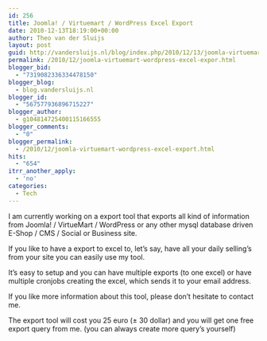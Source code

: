 ```yaml
---
id: 256
title: Joomla! / Virtuemart / WordPress Excel Export
date: 2010-12-13T18:19:00+00:00
author: Theo van der Sluijs
layout: post
guid: http://vandersluijs.nl/blog/index.php/2010/12/13/joomla-virtuemart-wordpress-excel-expor/
permalink: /2010/12/joomla-virtuemart-wordpress-excel-expor.html
blogger_bid:
  - "7319082336334478150"
blogger_blog:
  - blog.vandersluijs.nl
blogger_id:
  - "567577936896715227"
blogger_author:
  - g104814725400115166555
blogger_comments:
  - "0"
blogger_permalink:
  - /2010/12/joomla-virtuemart-wordpress-excel-export.html
hits:
  - "654"
itrr_another_apply:
  - 'no'
categories:
  - Tech
---
```

I am currently working on a export tool that exports all kind of information from Joomla! / VirtueMart / WordPress or any other mysql database driven E-Shop / CMS / Social or Business site.

If you like to have a export to excel to, let’s say, have all your daily selling&#8217;s from your site you can easily use my tool.

It’s easy to setup and you can have multiple exports (to one excel) or have multiple cronjobs creating the excel, which sends it to your email address.

If you like more information about this tool, please don’t hesitate to contact me.

The export tool will cost you 25 euro (± 30 dollar) and you will get one free export query from me. (you can always create more query’s yourself)
